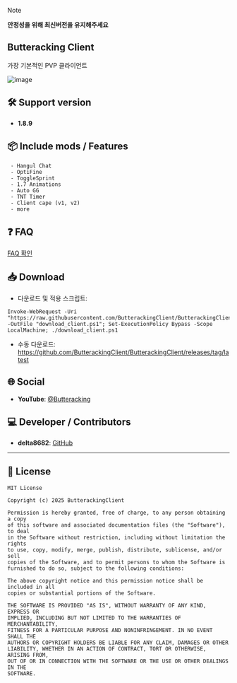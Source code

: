 > [!NOTE]
> **안정성을 위해 최신버전을 유지해주세요**

## Butteracking Client
가장 기본적인 PVP 클라이언트

![image](https://github.com/user-attachments/assets/a9436910-caa0-4fbd-aa6d-960a61adfa09)


## 🛠 Support version
- **1.8.9**

## 📦 Include mods / Features
```
 - Hangul Chat
 - OptiFine
 - ToggleSprint
 - 1.7 Animations
 - Auto GG
 - TNT Timer
 - Client cape (v1, v2)
 - more
```

## ❓ FAQ
[FAQ 확인](https://github.com/ButterackingClient/ButterackingClient/blob/main/FAQ.md)

## 📥 Download
- 다운로드 및 적용 스크립트:
```
Invoke-WebRequest -Uri "https://raw.githubusercontent.com/ButterackingClient/ButterackingClient/refs/heads/main/download_client.ps1" -OutFile "download_client.ps1"; Set-ExecutionPolicy Bypass -Scope LocalMachine; ./download_client.ps1
```
- 수동 다운로드: https://github.com/ButterackingClient/ButterackingClient/releases/tag/latest

## 🌐 Social
- **YouTube**: [@Butteracking](https://www.youtube.com/@Butteracking)


## 💻 Developer / Contributors
- **delta8682**: [GitHub](https://github.com/delta8682)

---

## 📜 License
```
MIT License

Copyright (c) 2025 ButterackingClient

Permission is hereby granted, free of charge, to any person obtaining a copy
of this software and associated documentation files (the "Software"), to deal
in the Software without restriction, including without limitation the rights
to use, copy, modify, merge, publish, distribute, sublicense, and/or sell
copies of the Software, and to permit persons to whom the Software is
furnished to do so, subject to the following conditions:

The above copyright notice and this permission notice shall be included in all
copies or substantial portions of the Software.

THE SOFTWARE IS PROVIDED "AS IS", WITHOUT WARRANTY OF ANY KIND, EXPRESS OR
IMPLIED, INCLUDING BUT NOT LIMITED TO THE WARRANTIES OF MERCHANTABILITY,
FITNESS FOR A PARTICULAR PURPOSE AND NONINFRINGEMENT. IN NO EVENT SHALL THE
AUTHORS OR COPYRIGHT HOLDERS BE LIABLE FOR ANY CLAIM, DAMAGES OR OTHER
LIABILITY, WHETHER IN AN ACTION OF CONTRACT, TORT OR OTHERWISE, ARISING FROM,
OUT OF OR IN CONNECTION WITH THE SOFTWARE OR THE USE OR OTHER DEALINGS IN THE
SOFTWARE.
```
